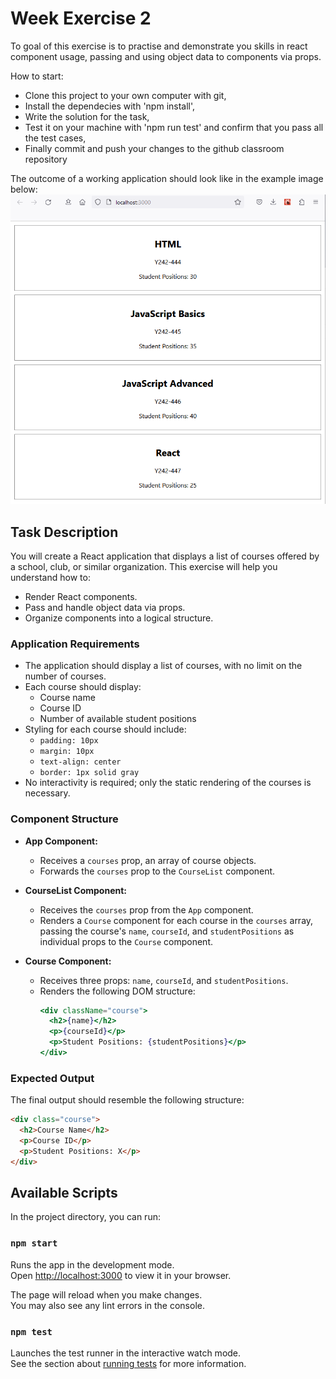 # Week Exercise 2

To goal of this exercise is to practise and demonstrate you skills in react component usage, passing and using object data to components via props.

How to start:

- Clone this project to your own computer with git,
- Install the dependecies with 'npm install',
- Write the solution for the task,
- Test it on your machine with 'npm run test' and confirm that you pass all the test cases,
- Finally commit and push your changes to the github classroom repository

The outcome of a working application should look like in the example image below:
![Image of the application when completed](Example.png)

## Task Description

You will create a React application that displays a list of courses offered by a school, club, or similar organization. This exercise will help you understand how to:

- Render React components.
- Pass and handle object data via props.
- Organize components into a logical structure.

### Application Requirements

- The application should display a list of courses, with no limit on the number of courses.
- Each course should display:
  - Course name
  - Course ID
  - Number of available student positions
- Styling for each course should include:
  - `padding: 10px`
  - `margin: 10px`
  - `text-align: center`
  - `border: 1px solid gray`
- No interactivity is required; only the static rendering of the courses is necessary.

### Component Structure

- **App Component:**

  - Receives a `courses` prop, an array of course objects.
  - Forwards the `courses` prop to the `CourseList` component.

- **CourseList Component:**

  - Receives the `courses` prop from the `App` component.
  - Renders a `Course` component for each course in the `courses` array, passing the course's `name`, `courseId`, and `studentPositions` as individual props to the `Course` component.

- **Course Component:**
  - Receives three props: `name`, `courseId`, and `studentPositions`.
  - Renders the following DOM structure:
    ```jsx
    <div className="course">
      <h2>{name}</h2>
      <p>{courseId}</p>
      <p>Student Positions: {studentPositions}</p>
    </div>
    ```

### Expected Output

The final output should resemble the following structure:

```html
<div class="course">
  <h2>Course Name</h2>
  <p>Course ID</p>
  <p>Student Positions: X</p>
</div>
```

## Available Scripts

In the project directory, you can run:

### `npm start`

Runs the app in the development mode.\
Open [http://localhost:3000](http://localhost:3000) to view it in your browser.

The page will reload when you make changes.\
You may also see any lint errors in the console.

### `npm test`

Launches the test runner in the interactive watch mode.\
See the section about [running tests](https://facebook.github.io/create-react-app/docs/running-tests) for more information.
